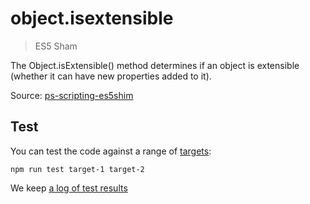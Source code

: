# object.isextensible

> ES5 Sham

The Object.isExtensible() method determines if an object is extensible (whether it can have new properties added to it).

Source: [ps-scripting-es5shim](https://github.com/EugenTepin/ps-scripting-es5shim/blob/master/lib/Object/isExtensible.js)

## Test

You can test the code against a range of [targets](https://github.com/nbqx/fakestk/blob/master/resources/versions.json):

    npm run test target-1 target-2

We keep [a log of test results](./test/results_log.md)
